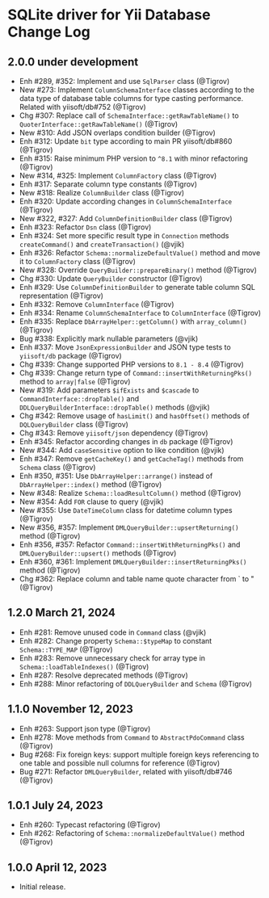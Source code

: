 # SQLite driver for Yii Database Change Log

## 2.0.0 under development

- Enh #289, #352: Implement and use `SqlParser` class (@Tigrov)
- New #273: Implement `ColumnSchemaInterface` classes according to the data type of database table columns
  for type casting performance. Related with yiisoft/db#752 (@Tigrov)
- Chg #307: Replace call of `SchemaInterface::getRawTableName()` to `QuoterInterface::getRawTableName()` (@Tigrov)
- New #310: Add JSON overlaps condition builder (@Tigrov)
- Enh #312: Update `bit` type according to main PR yiisoft/db#860 (@Tigrov)
- Enh #315: Raise minimum PHP version to `^8.1` with minor refactoring (@Tigrov)
- New #314, #325: Implement `ColumnFactory` class (@Tigrov)
- Enh #317: Separate column type constants (@Tigrov)
- New #318: Realize `ColumnBuilder` class (@Tigrov)
- Enh #320: Update according changes in `ColumnSchemaInterface` (@Tigrov)
- New #322, #327: Add `ColumnDefinitionBuilder` class (@Tigrov)
- Enh #323: Refactor `Dsn` class (@Tigrov)
- Enh #324: Set more specific result type in `Connection` methods `createCommand()` and `createTransaction()` (@vjik)
- Enh #326: Refactor `Schema::normalizeDefaultValue()` method and move it to `ColumnFactory` class (@Tigrov)
- New #328: Override `QueryBuilder::prepareBinary()` method (@Tigrov)
- Chg #330: Update `QueryBuilder` constructor (@Tigrov)
- Enh #329: Use `ColumnDefinitionBuilder` to generate table column SQL representation (@Tigrov)
- Enh #332: Remove `ColumnInterface` (@Tigrov)
- Enh #334: Rename `ColumnSchemaInterface` to `ColumnInterface` (@Tigrov)
- Enh #335: Replace `DbArrayHelper::getColumn()` with `array_column()` (@Tigrov)
- Bug #338: Explicitly mark nullable parameters (@vjik)
- Enh #337: Move `JsonExpressionBuilder` and JSON type tests to `yiisoft/db` package (@Tigrov)
- Chg #339: Change supported PHP versions to `8.1 - 8.4` (@Tigrov)
- Chg #339: Change return type of `Command::insertWithReturningPks()` method to `array|false` (@Tigrov)
- New #319: Add parameters `$ifExists` and `$cascade` to `CommandInterface::dropTable()` and
  `DDLQueryBuilderInterface::dropTable()` methods (@vjik)
- Chg #342: Remove usage of `hasLimit()` and `hasOffset()` methods of `DQLQueryBuilder` class (@Tigrov)
- Chg #343: Remove `yiisoft/json` dependency (@Tigrov)
- Enh #345: Refactor according changes in `db` package (@Tigrov)
- New #344: Add `caseSensitive` option to like condition (@vjik)
- Enh #347: Remove `getCacheKey()` and `getCacheTag()` methods from `Schema` class (@Tigrov)
- Enh #350, #351: Use `DbArrayHelper::arrange()` instead of `DbArrayHelper::index()` method (@Tigrov)
- New #348: Realize `Schema::loadResultColumn()` method (@Tigrov)
- New #354: Add `FOR` clause to query (@vjik)
- New #355: Use `DateTimeColumn` class for datetime column types (@Tigrov)
- New #356, #357: Implement `DMLQueryBuilder::upsertReturning()` method (@Tigrov)
- Enh #356, #357: Refactor `Command::insertWithReturningPks()` and `DMLQueryBuilder::upsert()` methods (@Tigrov)
- Enh #360, #361: Implement `DMLQueryBuilder::insertReturningPks()` method (@Tigrov)
- Chg #362: Replace column and table name quote character from ` to " (@Tigrov)

## 1.2.0 March 21, 2024

- Enh #281: Remove unused code in `Command` class (@vjik)
- Enh #282: Change property `Schema::$typeMap` to constant `Schema::TYPE_MAP` (@Tigrov)
- Enh #283: Remove unnecessary check for array type in `Schema::loadTableIndexes()` (@Tigrov)
- Enh #287: Resolve deprecated methods (@Tigrov)
- Enh #288: Minor refactoring of `DDLQueryBuilder` and `Schema` (@Tigrov)

## 1.1.0 November 12, 2023

- Enh #263: Support json type (@Tigrov)
- Enh #278: Move methods from `Command` to `AbstractPdoCommand` class (@Tigrov)
- Bug #268: Fix foreign keys: support multiple foreign keys referencing to one table and possible null columns for reference (@Tigrov)
- Bug #271: Refactor `DMLQueryBuilder`, related with yiisoft/db#746 (@Tigrov)

## 1.0.1 July 24, 2023

- Enh #260: Typecast refactoring (@Tigrov)
- Enh #262: Refactoring of `Schema::normalizeDefaultValue()` method (@Tigrov)

## 1.0.0 April 12, 2023

- Initial release.
